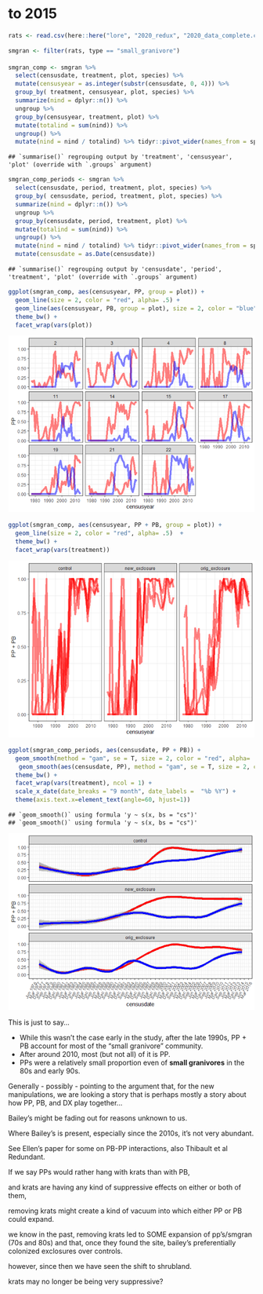 to 2015
================

``` r
rats <- read.csv(here::here("lore", "2020_redux", "2020_data_complete.csv"))
```

``` r
smgran <- filter(rats, type == "small_granivore")

smgran_comp <- smgran %>%
  select(censusdate, treatment, plot, species) %>%
  mutate(censusyear = as.integer(substr(censusdate, 0, 4))) %>%
  group_by( treatment, censusyear, plot, species) %>%
  summarize(nind = dplyr::n()) %>%
  ungroup %>%
  group_by(censusyear, treatment, plot) %>%
  mutate(totalind = sum(nind)) %>%
  ungroup() %>%
  mutate(nind = nind / totalind) %>% tidyr::pivot_wider(names_from = species, values_from = nind, values_fill= 0)
```

    ## `summarise()` regrouping output by 'treatment', 'censusyear', 'plot' (override with `.groups` argument)

``` r
smgran_comp_periods <- smgran %>%
  select(censusdate, period, treatment, plot, species) %>%
  group_by( censusdate, period, treatment, plot, species) %>%
  summarize(nind = dplyr::n()) %>%
  ungroup %>%
  group_by(censusdate, period, treatment, plot) %>%
  mutate(totalind = sum(nind)) %>%
  ungroup() %>%
  mutate(nind = nind / totalind) %>% tidyr::pivot_wider(names_from = species, values_from = nind, values_fill= 0) %>%
  mutate(censusdate = as.Date(censusdate))
```

    ## `summarise()` regrouping output by 'censusdate', 'period', 'treatment', 'plot' (override with `.groups` argument)

``` r
ggplot(smgran_comp, aes(censusyear, PP, group = plot)) +
  geom_line(size = 2, color = "red", alpha= .5) +
  geom_line(aes(censusyear, PB, group = plot), size = 2, color = "blue", alpha = .5) +
  theme_bw() +
  facet_wrap(vars(plot))
```

![](smgran_composition_files/figure-gfm/unnamed-chunk-3-1.png)<!-- -->

``` r
ggplot(smgran_comp, aes(censusyear, PP + PB, group = plot)) +
  geom_line(size = 2, color = "red", alpha= .5)  +
  theme_bw() +
  facet_wrap(vars(treatment))
```

![](smgran_composition_files/figure-gfm/unnamed-chunk-3-2.png)<!-- -->

``` r
ggplot(smgran_comp_periods, aes(censusdate, PP + PB)) +
  geom_smooth(method = "gam", se = T, size = 2, color = "red", alpha= .5)  +
   geom_smooth(aes(censusdate, PP), method = "gam", se = T, size = 2, color = "blue", alpha= .5)  +
  theme_bw() +
  facet_wrap(vars(treatment), ncol = 1) +
  scale_x_date(date_breaks = "9 month", date_labels =  "%b %Y") +
  theme(axis.text.x=element_text(angle=60, hjust=1))
```

    ## `geom_smooth()` using formula 'y ~ s(x, bs = "cs")'
    ## `geom_smooth()` using formula 'y ~ s(x, bs = "cs")'

![](smgran_composition_files/figure-gfm/unnamed-chunk-4-1.png)<!-- -->

This is just to say…

  - While this wasn’t the case early in the study, after the late 1990s,
    PP + PB account for most of the “small granivore” community.
  - After around 2010, most (but not all) of it is PP.
  - PPs were a relatively small proportion even of **small granivores**
    in the 80s and early 90s.

Generally - possibly - pointing to the argument that, for the new
manipulations, we are looking a story that is perhaps mostly a story
about how PP, PB, and DX play together…

Bailey’s might be fading out for reasons unknown to us.

Where Bailey’s is present, especially since the 2010s, it’s not very
abundant.

See Ellen’s paper for some on PB-PP interactions, also Thibault et al
Redundant.

If we say PPs would rather hang with krats than with PB,

and krats are having any kind of suppressive effects on either or both
of them,

removing krats might create a kind of vacuum into which either PP or PB
could expand.

we know in the past, removing krats led to SOME expansion of pp’s/smgran
(70s and 80s) and that, once they found the site, bailey’s
preferentially colonized exclosures over controls.

however, since then we have seen the shift to shrubland.

krats may no longer be being very suppressive?

